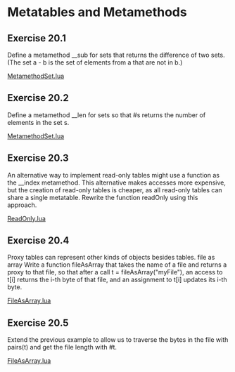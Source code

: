 # Metatables and Metamethods #

## Exercise 20.1 ##

Define a metamethod __sub for sets that returns the difference of two sets. (The set a - b is the set of elements from a that are not in b.)

[MetamethodSet.lua](./Resources/MetamethodSet.lua)

## Exercise 20.2 ##

Define a metamethod __len for sets so that #s returns the number of elements in the set s.

[MetamethodSet.lua](./Resources/MetamethodSet.lua)

## Exercise 20.3 ##

An alternative way to implement read-only tables might use a function as the __index metamethod. This alternative makes accesses more expensive, but the creation of read-only tables is cheaper, as all read-only tables can share a single metatable. Rewrite the function readOnly using this approach.

[ReadOnly.lua](./Resources/ReadOnly.lua)

## Exercise 20.4 ##

Proxy tables can represent other kinds of objects besides tables. file as array Write a function fileAsArray that takes the name of a file and returns a proxy to that file, so that after a call t = fileAsArray("myFile"), an access to t[i] returns the i-th byte of that file, and an assignment
to t[i] updates its i-th byte.

[FileAsArray.lua](./Resources/FileAsArray.lua)

## Exercise 20.5 ##

Extend the previous example to allow us to traverse the bytes in the file with pairs(t) and get the file length with #t.

[FileAsArray.lua](./Resources/FileAsArray.lua)
